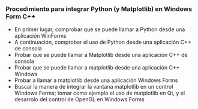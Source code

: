 ### Procedimiento para integrar Python (y Matplotlib) en Windows Form C++

- En primer lugar, comprobar que se puede llamar a Python desde una aplicación WinForms
- A continuación, comprobar el uso de Python desde una aplicación C++ de consola
- Probar que se puede llamar a Matplotlib desde una aplicación C++ de consola
- Probar que se puede llamar a matplotlib desde una aplicación C++ Windows
- Probar a llamar a matplotlib desde una aplicación Windows Forms
- Buscar la manera de integrar la vantana matplotlib en un control Windows Forms; tomar como ejemplo el uso de matplotlib en Qt, y el desarrolo del control de OpenGL en Windows Forms
